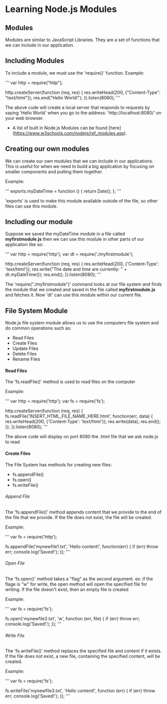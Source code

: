 # Learning Node.js Modules

## Modules

Modules are similar to JavaScript Libraries. They are a set of functions that we can include in our application.

## Including Modules

To include a module, we must use the 'require()' function. Example:

'''
var http = require("http");

http.createServer(function (req, res) {
    res.writeHead(200, {"Content-Type": "text/html"});
    res.end("Hello World!");
}).listen(8080);
'''

The above code will create a local server that responds to requests by saying 'Hello World' when you go to the address: 'http://localhost:8080/' on your web browser.

* A list of built in Node.js Modules can be found [here] (https://www.w3schools.com/nodejs/ref_modules.asp).

## Creating our own modules

We can create our own modules that we can include in our applications. This is useful for when we need to build a big application by focusing on smaller components and putting them together.

Example:

'''
exports.myDateTime = function () {
    return Date();
};
'''

'exports' is used to make this module available outside of the file, so other files can use this module.

## Including our module

Suppose we saved the myDateTime module in a file called **myfirstmodule.js** then we can use this module in other parts of our applicaiton like so:

'''
var http = require('http');
var dt = require('./myfirstmodule');

http.createServer(function (req, res) {
    res.writeHead(200, {'Content-Type': 'text/html'});
    res.write("The date and time are currently: " + dt.myDateTime());
    res.end();
}).listen(8080);
'''

The 'require("./myfirstmodule")' command looks at our file system and finds the module that we created and saved in the file called **myfirstmodule.js** and fetches it. Now 'dt' can use this module within our current file.

## File System Module

Node.js file system module allows us to use the computers file system and do common operations such as:
- Read Files
- Create Files
- Update Files
- Delete Files
- Rename Files

#### Read Files

The 'fs.readFile()' method is used to read files on the computer

Example:

'''
var http = require('http');
var fs = require('fs');

http.createServer(function (req, res) {
    fs.readFile('INSERT_HTML_FILE_NAME_HERE.html', function(err, data) {
            res.writeHead(200, {'Content-Type': 'text/html'});
            res.write(data);
            res.end();
    });
}).listen(8080);
'''

The above code will display on port 8080 the .html file that we ask node.js to read

#### Create Files

The File System has methods for creating new files:
- fs.appendFile()
- fs.open()
- fs.writeFile()

###### Append File

The 'fs.appendFile()' method appends content that we provide to the end of the file that we provide. If the file does not exist, the file will be created.

Example:

'''
var fs = require('http');

fs.appendFile('mynewfile1.txt', 'Hello content!', function(err) {
    if (err) throw err;
    console.log('Saved!');
});
'''

###### Open File

The 'fs.open()' method takes a "flag" as the second argument. ex: if the flage is "w" for write, the open method will open the specified file for writing. If the file doesn't exist, then an empty file is created

Example:

'''
var fs = require('fs');

fs.open('mynewfile2.txt', 'w', function (err, file) {
    if (err) throw err;
    console.log('Saved!');
});
'''

###### Write File

The 'fs.writeFile()' method replaces the specified file and content if it exists. If the file does not exist, a new file, containing the specified content, will be created.

Example:

'''
var fs = require('fs');

fs.writeFile('mynewfile3.txt', 'Hello content!', function (err) {
    if (err) throw err;
    console.log('Saved!');
});
'''
